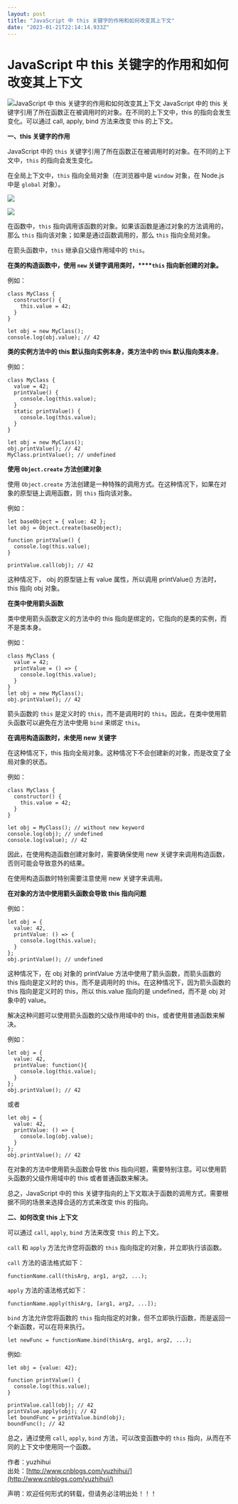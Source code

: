 ```yaml
---
layout: post
title: "JavaScript 中 this 关键字的作用和如何改变其上下文"
date: "2023-01-21T22:14:14.933Z"
---
```

JavaScript 中 this 关键字的作用和如何改变其上下文
=================================

![JavaScript 中 this 关键字的作用和如何改变其上下文](https://img2023.cnblogs.com/blog/642487/202301/642487-20230121142644520-622311205.png) JavaScript 中的 this 关键字引用了所在函数正在被调用时的对象。在不同的上下文中，this 的指向会发生变化。可以通过 call, apply, bind 方法来改变 this 的上下文。

**一、this 关键字的作用**

JavaScript 中的 `this` 关键字引用了所在函数正在被调用时的对象。在不同的上下文中，`this` 的指向会发生变化。

在全局上下文中，`this` 指向全局对象（在浏览器中是 `window` 对象，在 Node.js 中是 `global` 对象）。

![](https://img2023.cnblogs.com/blog/642487/202301/642487-20230121143909896-1438129868.png)

![](https://img2023.cnblogs.com/blog/642487/202301/642487-20230121143812152-686398638.png)

在函数中，`this` 指向调用该函数的对象。如果该函数是通过对象的方法调用的，那么 `this` 指向该对象；如果是通过函数调用的，那么 `this` 指向全局对象。

在箭头函数中，`this` 继承自父级作用域中的 `this`。

**在类的构造函数中，使用 `new` 关键字调用类时，****`this` 指向新创建的对象。**

例如：

    class MyClass {
      constructor() {
        this.value = 42;
      }
    }
    
    let obj = new MyClass();
    console.log(obj.value); // 42

**类的实例方法中的 this 默认指向实例本身，类方法中的 this 默认指向类本身**。

例如：

    class MyClass {
      value = 42;
      printValue() {
        console.log(this.value);
      }
      static printValue() {
        console.log(this.value);
      }
    }
    
    let obj = new MyClass();
    obj.printValue(); // 42
    MyClass.printValue(); // undefined

**使用 `Object.create` 方法创建对象**

使用 `Object.create` 方法创建是一种特殊的调用方式。在这种情况下，如果在对象的原型链上调用函数，则 `this` 指向该对象。

例如：

    let baseObject = { value: 42 };
    let obj = Object.create(baseObject);
    
    function printValue() {
      console.log(this.value);
    }
    
    printValue.call(obj); // 42

这种情况下， obj 的原型链上有 value 属性，所以调用 printValue() 方法时， this 指向 obj 对象。

**在类中使用箭头函数**

类中使用箭头函数定义的方法中的 this 指向是绑定的，它指向的是类的实例，而不是类本身。

例如：

    class MyClass {
      value = 42;
      printValue = () => {
        console.log(this.value);
      }
    }
    let obj = new MyClass();
    obj.printValue(); // 42

箭头函数的 `this` 是定义时的 `this`，而不是调用时的 `this`。因此，在类中使用箭头函数可以避免在方法中使用 `bind` 来绑定 `this`。

**在调用构造函数时，未使用 new 关键字**

在这种情况下，this 指向全局对象。这种情况下不会创建新的对象，而是改变了全局对象的状态。

例如：

    class MyClass {
      constructor() {
        this.value = 42;
      }
    }
    
    let obj = MyClass(); // without new keyword
    console.log(obj); // undefined
    console.log(value); // 42

因此，在使用构造函数创建对象时，需要确保使用 new 关键字来调用构造函数，否则可能会导致意外的结果。

在使用构造函数时特别需要注意使用 new 关键字来调用。

**在对象的方法中使用箭头函数会导致 this 指向问题**

例如：

    let obj = {
      value: 42,
      printValue: () => {
        console.log(this.value);
      }
    };
    obj.printValue(); // undefined

这种情况下，在 obj 对象的 printValue 方法中使用了箭头函数，而箭头函数的 this 指向是定义时的 this，而不是调用时的 this。在这种情况下，因为箭头函数的 this 指向是定义时的 this，所以 this.value 指向的是 undefined，而不是 obj 对象中的 value。

解决这种问题可以使用箭头函数的父级作用域中的 this，或者使用普通函数来解决。

例如：

    let obj = {
      value: 42,
      printValue: function(){
        console.log(this.value);
      }
    };
    obj.printValue(); // 42

或者

    let obj = {
      value: 42,
      printValue: () => {
        console.log(obj.value);
      }
    };
    obj.printValue(); // 42

在对象的方法中使用箭头函数会导致 this 指向问题，需要特别注意。可以使用箭头函数的父级作用域中的 this 或者普通函数来解决。

总之，JavaScript 中的 this 关键字指向的上下文取决于函数的调用方式，需要根据不同的场景来选择合适的方式来改变 this 的指向。

**二、如何改变 this 上下文**

可以通过 `call`, `apply`, `bind` 方法来改变 `this` 的上下文。

`call` 和 `apply` 方法允许您将函数的 `this` 指向指定的对象，并立即执行该函数。

`call` 方法的语法格式如下：

    functionName.call(thisArg, arg1, arg2, ...);

`apply` 方法的语法格式如下：

    functionName.apply(thisArg, [arg1, arg2, ...]);

`bind` 方法允许您将函数的 `this` 指向指定的对象，但不立即执行函数，而是返回一个新函数，可以在将来执行。

    let newFunc = functionName.bind(thisArg, arg1, arg2, ...);

例如:

    let obj = {value: 42};
    
    function printValue() {
      console.log(this.value);
    }
    
    printValue.call(obj); // 42
    printValue.apply(obj); // 42
    let boundFunc = printValue.bind(obj);
    boundFunc(); // 42

总之，通过使用 `call`, `apply`, `bind` 方法，可以改变函数中的 `this` 指向，从而在不同的上下文中使用同一个函数。

作者：yuzhihui  
出处：[http://www.cnblogs.com/yuzhihui/](http://www.cnblogs.com/yuzhihui/)

声明：欢迎任何形式的转载，但请务必注明出处！！！